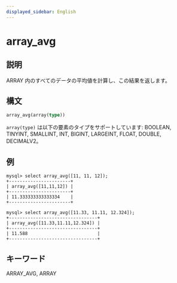 ```yaml
---
displayed_sidebar: English
---
```


# array_avg

## 説明

ARRAY 内のすべてのデータの平均値を計算し、この結果を返します。

## 構文

```Haskell
array_avg(array(type))
```

`array(type)` は以下の要素のタイプをサポートしています: BOOLEAN, TINYINT, SMALLINT, INT, BIGINT, LARGEINT, FLOAT, DOUBLE, DECIMALV2。

## 例

```plain text
mysql> select array_avg([11, 11, 12]);
+-----------------------+
| array_avg([11,11,12]) |
+-----------------------+
| 11.333333333333334    |
+-----------------------+

mysql> select array_avg([11.33, 11.11, 12.324]);
+---------------------------------+
| array_avg([11.33,11.11,12.324]) |
+---------------------------------+
| 11.588                          |
+---------------------------------+
```

## キーワード

ARRAY_AVG, ARRAY
